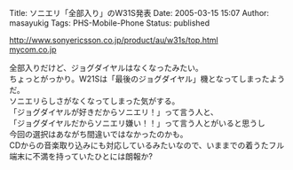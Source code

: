 Title: ソニエリ「全部入り」のW31S発表
Date: 2005-03-15 15:07
Author: masayukig
Tags: PHS-Mobile-Phone
Status: published

<http://www.sonyericsson.co.jp/product/au/w31s/top.html>  
[mycom.co.jp](http://pcweb.mycom.co.jp/news/2005/03/14/008.html)

全部入りだけど、ジョグダイヤルはなくなったみたい。  
ちょっとがっかり。W21Sは「最後のジョグダイヤル」機となってしまったようだ。  
ソニエリらしさがなくなってしまった気がする。  
「ジョグダイヤルが好きだからソニエリ！」って言う人と、  
「ジョグダイヤルだからソニエリ嫌い！！」って言う人とがいると思うし  
今回の選択はあながち間違いではなかったのかも。  
CDからの音楽取り込みにも対応しているみたいなので、いままでの着うたフル端末に不満を持っていたひとには朗報か?
